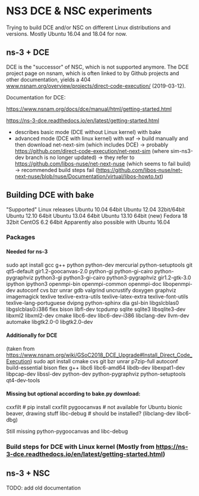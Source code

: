 # NS3 DCE & NSC experiments
Trying to build DCE and/or NSC on different Linux distributions and versions. Mostly Ubuntu 16.04 and 18.04 for now.

## ns-3 + DCE
DCE is the "successor" of NSC, which is not supported anymore.
The DCE project page on nsnam, which is often linked to by Github projects and other documentation, yields a 404 www.nsnam.org/overview/projects/direct-code-execution/ (2019-03-12). 

Documentation for DCE:

https://www.nsnam.org/docs/dce/manual/html/getting-started.html

https://ns-3-dce.readthedocs.io/en/latest/getting-started.html


 * describes basic mode (DCE without Linux kernel) with bake
 * advanced mode (DCE with linux kernel) with waf
	-> build manually and then download net-next-sim (which includes DCE)
	-> probably https://github.com/direct-code-execution/net-next-sim (where sim-ns3-dev branch is no longer updated)
		-> they refer to https://github.com/libos-nuse/net-next-nuse (which seems to fail build)
		-> recommended build steps fail (https://github.com/libos-nuse/net-next-nuse/blob/nuse/Documentation/virtual/libos-howto.txt)

## Building DCE with bake
"Supported" Linux releases
    Ubuntu 10.04 64bit
    Ubuntu 12.04 32bit/64bit
    Ubuntu 12.10 64bit
    Ubuntu 13.04 64bit
    Ubuntu 13.10 64bit (new)
    Fedora 18 32bit
    CentOS 6.2 64bit
Apparently also possible with Ubuntu 16.04
### Packages
#### Needed for ns-3 
sudo apt install gcc g++ python python-dev mercurial python-setuptools git qt5-default gir1.2-goocanvas-2.0 python-gi python-gi-cairo python-pygraphviz python3-gi python3-gi-cairo python3-pygraphviz gir1.2-gtk-3.0 ipython ipython3 openmpi-bin openmpi-common openmpi-doc libopenmpi-dev autoconf cvs bzr unrar gdb valgrind uncrustify doxygen graphviz imagemagick texlive texlive-extra-utils texlive-latex-extra texlive-font-utils texlive-lang-portuguese dvipng python-sphinx dia gsl-bin libgslcblas0 libgslcblas0:i386 flex bison libfl-dev tcpdump sqlite sqlite3 libsqlite3-dev libxml2 libxml2-dev cmake libc6-dev libc6-dev-i386 libclang-dev llvm-dev automake libgtk2.0-0 libgtk2.0-dev
#### Additionally for DCE
(taken from https://www.nsnam.org/wiki/GSoC2018_DCE_Upgrade#Install_Direct_Code_Execution)
sudo apt install cmake cvs git bzr unrar p7zip-full autoconf build-essential bison flex g++ libc6 libc6-amd64 libdb-dev libexpat1-dev libpcap-dev libssl-dev python-dev python-pygraphviz python-setuptools qt4-dev-tools

#### Missing but optional according to bake.py download:
cxxfilt # pip install cxxfilt
pygoocanvas # not available for Ubuntu bionic beaver, drawing stuff
libc-debug # should be installed? (libclang-dev libc6-dbg)

Still missing python-pygoocanvas and libc-debug

### Build steps for DCE with Linux kernel (Mostly from https://ns-3-dce.readthedocs.io/en/latest/getting-started.html)



## ns-3 + NSC

TODO: add old documentation